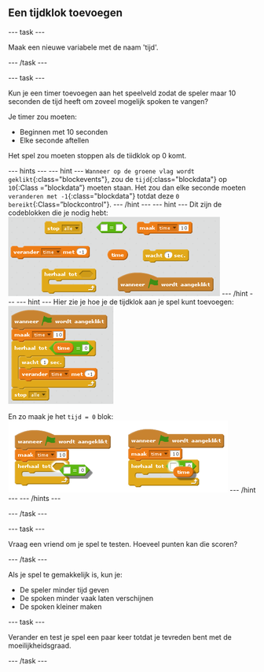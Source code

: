 ## Een tijdklok toevoegen

\--- task \---

Maak een nieuwe variabele met de naam 'tijd'.

\--- /task \---

\--- task \---

Kun je een timer toevoegen aan het speelveld zodat de speler maar 10 seconden de tijd heeft om zoveel mogelijk spoken te vangen?

Je timer zou moeten:

+ Beginnen met 10 seconden
+ Elke seconde aftellen

Het spel zou moeten stoppen als de tiidklok op 0 komt.

\--- hints \--- \--- hint \--- `Wanneer op de groene vlag wordt geklikt`{:class="blockevents"}, zou de `tijd`{:class="blockdata"} op `10`{:Class =”blockdata”} moeten staan. Het zou dan elke seconde moeten `veranderen met -1`{:class="blockdata"} totdat deze `0 bereikt`{:Class=”blockcontrol"}. \--- /hint \--- \--- hint \--- Dit zijn de codeblokken die je nodig hebt: ![screenshot](images/ghost-timer-blocks.png) \--- /hint \--- \--- hint \--- Hier zie je hoe je de tijdklok aan je spel kunt toevoegen: ![screenshot](images/ghost-timer-code.png)

En zo maak je het `tijd = 0` blok: ![screenshot](images/ghost-timer-help.png) \--- /hint \--- \--- /hints \---

\--- /task \---

\--- task \---

Vraag een vriend om je spel te testen. Hoeveel punten kan die scoren?

\--- /task \---

Als je spel te gemakkelijk is, kun je:

+ De speler minder tijd geven
+ De spoken minder vaak laten verschijnen
+ De spoken kleiner maken

\--- task \---

Verander en test je spel een paar keer totdat je tevreden bent met de moeilijkheidsgraad.

\--- /task \---